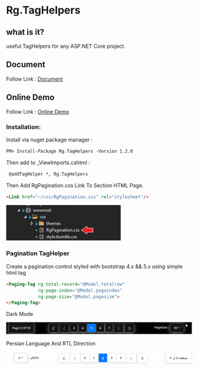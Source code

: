 # Rg.TagHelpers
## what is it?
useful TagHelpers for any ASP.NET Core project.

## Document
Follow Link : [Document](https://docs.raminghaffari.ir "Click for redirect to document page")

## Online Demo
Follow Link : [Online Demo](https://docs.raminghaffari.ir/Demo/PaginationTagHelper "Click for redirect to Online Demo")

### Installation:
Install via nuget package manager :
````html
PM> Install-Package Rg.TagHelpers -Version 1.2.0
````
Then add to _ViewImports.cshtml :
````html
 @addTagHelper *, Rg.TagHelpers
````
Then Add RgPagination.css Link To <Head> Section HTML Page.
````html
<Link href="~/css/RgPagination.css" rel="stylesheet"/>
````
![PagingTagHelper default](https://raw.githubusercontent.com/raminghaffari/raminghaffari/main/Upload/RgPaginationCss.png)            
### Pagination TagHelper
Create a pagination control styled with bootstrap 4.x && 5.x using simple html tag
````html
<Paging-Tag rg-total-record="@Model.totalrow"
            rg-page-index="@Model.pageindex"
            rg-page-size="@Model.pagesize">
</Paging-Tag>
````

Dark Mode

![PagingTagHelper default](https://raw.githubusercontent.com/raminghaffari/raminghaffari/main/Upload/paginationdarkmode.png)

Persian Language And RTL Direction

![PagingTagHelper default](https://raw.githubusercontent.com/raminghaffari/raminghaffari/main/Upload/paginationlightmode.png)
